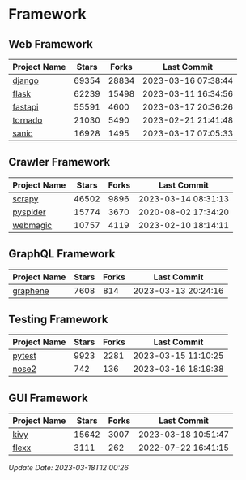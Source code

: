 # Framework

## Web Framework
| Project Name | Stars | Forks | Last Commit |
| ------------ | ----- | ----- | ----------- |
| [django](https://github.com/django/django) | 69354 | 28834 | 2023-03-16 07:38:44 |
| [flask](https://github.com/pallets/flask) | 62239 | 15498 | 2023-03-11 16:34:56 |
| [fastapi](https://github.com/tiangolo/fastapi) | 55591 | 4600 | 2023-03-17 20:36:26 |
| [tornado](https://github.com/tornadoweb/tornado) | 21030 | 5490 | 2023-02-21 21:41:48 |
| [sanic](https://github.com/sanic-org/sanic) | 16928 | 1495 | 2023-03-17 07:05:33 |

## Crawler Framework
| Project Name | Stars | Forks | Last Commit |
| ------------ | ----- | ----- | ----------- |
| [scrapy](https://github.com/scrapy/scrapy) | 46502 | 9896 | 2023-03-14 08:31:13 |
| [pyspider](https://github.com/binux/pyspider) | 15774 | 3670 | 2020-08-02 17:34:20 |
| [webmagic](https://github.com/code4craft/webmagic) | 10757 | 4119 | 2023-02-10 18:14:11 |

## GraphQL Framework
| Project Name | Stars | Forks | Last Commit |
| ------------ | ----- | ----- | ----------- |
| [graphene](https://github.com/graphql-python/graphene) | 7608 | 814 | 2023-03-13 20:24:16 |

## Testing Framework
| Project Name | Stars | Forks | Last Commit |
| ------------ | ----- | ----- | ----------- |
| [pytest](https://github.com/pytest-dev/pytest) | 9923 | 2281 | 2023-03-15 11:10:25 |
| [nose2](https://github.com/nose-devs/nose2) | 742 | 136 | 2023-03-16 18:19:38 |

## GUI Framework
| Project Name | Stars | Forks | Last Commit |
| ------------ | ----- | ----- | ----------- |
| [kivy](https://github.com/kivy/kivy) | 15642 | 3007 | 2023-03-18 10:51:47 |
| [flexx](https://github.com/flexxui/flexx) | 3111 | 262 | 2022-07-22 16:41:15 |

*Update Date: 2023-03-18T12:00:26*